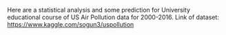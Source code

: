Here are a statistical analysis and some prediction for University educational course of US Air Pollution data for 2000-2016.
Link of dataset: https://www.kaggle.com/sogun3/uspollution
